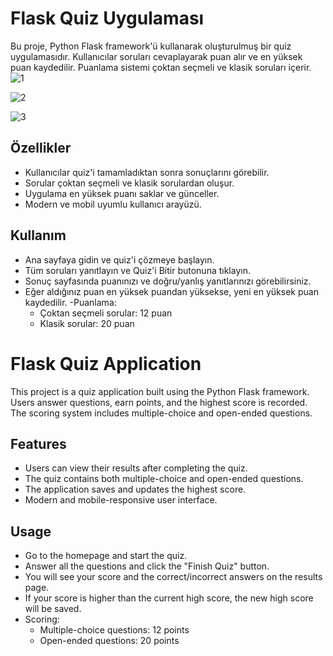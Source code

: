 # Flask Quiz Uygulaması

Bu proje, Python Flask framework'ü kullanarak oluşturulmuş bir quiz uygulamasıdır. Kullanıcılar soruları cevaplayarak puan alır ve en yüksek puan kaydedilir. Puanlama sistemi çoktan seçmeli ve klasik soruları içerir.
![1](https://github.com/user-attachments/assets/895fb53e-8c71-41e4-bd11-c1cd51158499)

![2](https://github.com/user-attachments/assets/cb2fd7b3-46ce-44bb-9fe2-7c59e4a65364)

![3](https://github.com/user-attachments/assets/6327fc0f-5760-48a2-a796-6c5f65f0db14)

## Özellikler

- Kullanıcılar quiz'i tamamladıktan sonra sonuçlarını görebilir.
- Sorular çoktan seçmeli ve klasik sorulardan oluşur.
- Uygulama en yüksek puanı saklar ve günceller.
- Modern ve mobil uyumlu kullanıcı arayüzü.

## Kullanım
- Ana sayfaya gidin ve quiz'i çözmeye başlayın.
- Tüm soruları yanıtlayın ve Quiz'i Bitir butonuna tıklayın.
- Sonuç sayfasında puanınızı ve doğru/yanlış yanıtlarınızı görebilirsiniz.
- Eğer aldığınız puan en yüksek puandan yüksekse, yeni en yüksek puan kaydedilir.
-Puanlama:
  - Çoktan seçmeli sorular: 12 puan
  - Klasik sorular: 20 puan

# Flask Quiz Application
This project is a quiz application built using the Python Flask framework. Users answer questions, earn points, and the highest score is recorded. The scoring system includes multiple-choice and open-ended questions.

## Features
- Users can view their results after completing the quiz.
- The quiz contains both multiple-choice and open-ended questions.
- The application saves and updates the highest score.
- Modern and mobile-responsive user interface.

## Usage
- Go to the homepage and start the quiz.
- Answer all the questions and click the "Finish Quiz" button.
- You will see your score and the correct/incorrect answers on the results page.
- If your score is higher than the current high score, the new high score will be saved.
- Scoring:
  - Multiple-choice questions: 12 points
  - Open-ended questions: 20 points





